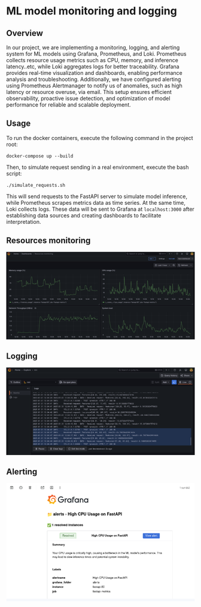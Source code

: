 #  ML model monitoring and logging 

## Overview

In our project, we are implementing a monitoring, logging, and alerting system for ML models using Grafana, Prometheus, and Loki. Prometheus collects resource usage metrics such as CPU, memory, and inference latency..etc, while Loki aggregates logs for better traceability. Grafana provides real-time visualization and dashboards, enabling performance analysis and troubleshooting. Additionally, we have configured alerting using Prometheus Alertmanager to notify us of anomalies, such as high latency or resource overuse, via email. This setup ensures efficient observability, proactive issue detection, and optimization of model performance for reliable and scalable deployment.

## Usage

To run the docker containers, execute the following command in the project root:
```
docker-compose up --build
```
Then, to simulate request sending in a real environment, execute the bash script:
```
./simulate_requests.sh

```

This will send requests to the FastAPI server to simulate model inference, while Prometheus scrapes metrics data as time series. At the same time, Loki collects logs. These data will be sent to Grafana at `localhost:3000` after establishing data sources and creating dashboards to facilitate interpretation.

## Resources monitoring
![](assets/metrics.png)

## Logging
![](assets/logging.png)


## Alerting
![](assets/alerting.png)
